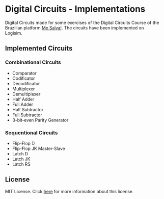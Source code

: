 # Digital Circuits - Implementations
Digital Circuits made for some exercises of the Digital Circuits Course of the Brazilian platform [Me Salva!](https://mesalva.com/engenharia/eng-eletrica/circuitos-digitais). The circuits have been implemented on Logisim.

## Implemented Circuits

### Combinational Circuits
* Comparator
* Codificator
* Decodificator
* Multiplexer
* Demultiplexer
* Half Adder
* Full Adder
* Half Subtractor
* Full Subtractor
* 3-bit-even Parity Generator

### Sequentional Circuits
* Flip-Flop D
* Flip-Flop JK Master-Slave
* Latch D
* Latch JK
* Latch RS


## License

MIT License. Click [here](LICENSE.md) for more information about this license.
